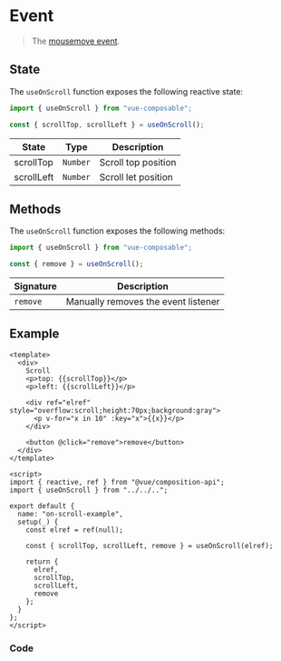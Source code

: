 # Event

> The [mousemove event](https://developer.mozilla.org/en-US/docs/Web/API/Document/scroll_event).

## State

The `useOnScroll` function exposes the following reactive state:

```js
import { useOnScroll } from "vue-composable";

const { scrollTop, scrollLeft } = useOnScroll();
```

| State      | Type     | Description         |
| ---------- | -------- | ------------------- |
| scrollTop  | `Number` | Scroll top position |
| scrollLeft | `Number` | Scroll let position |

## Methods

The `useOnScroll` function exposes the following methods:

```js
import { useOnScroll } from "vue-composable";

const { remove } = useOnScroll();
```

| Signature | Description                         |
| --------- | ----------------------------------- |
| `remove`  | Manually removes the event listener |

## Example

```vue
<template>
  <div>
    Scroll
    <p>top: {{scrollTop}}</p>
    <p>left: {{scrollLeft}}</p>

    <div ref="elref" style="overflow:scroll;height:70px;background:gray">
      <p v-for="x in 10" :key="x">{{x}}</p>
    </div>

    <button @click="remove">remove</button>
  </div>
</template>

<script>
import { reactive, ref } from "@vue/composition-api";
import { useOnScroll } from "../../..";

export default {
  name: "on-scroll-example",
  setup(_) {
    const elref = ref(null);

    const { scrollTop, scrollLeft, remove } = useOnScroll(elref);

    return {
      elref,
      scrollTop,
      scrollLeft,
      remove
    };
  }
};
</script>
```

### Code

<on-scroll-example/>
